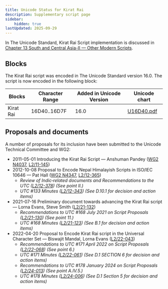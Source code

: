 ```yaml
---
title: Unicode Status for Kirat Rai
description: Supplementary script page
sidebar:
    hidden: true
lastUpdated: 2025-09-29
---
```


In The Unicode Standard, Kirat Rai Script implementation is discussed in [Chapter 13 South and Central Asia-II — Other Modern Scripts](https://www.unicode.org/versions/latest/core-spec/chapter-13/#G746340).

## Blocks

The Kirat Rai script was encoded in The Unicode Standard version 16.0. The script is now encoded in the following block:

| Blocks | Character Range | Added in Unicode Version | Unicode chart |
| ------ | --------------- | ------------------------ | ------------- |
| Kirat Rai | 16D40..16D7F | 16.0 | [U16D40.pdf](http://www.unicode.org/charts/PDF/U16D40.pdf) |

## Proposals and documents

A number of proposals for its inclusion have been submitted to the Unicode Technical Committee and WG2:
- 2011-05-01 Introducing the Kirat Rai Script — Anshuman Pandey ([WG2 N4037](https://www.unicode.org/wg2/docs/n4037.pdf), [L2/11-145](http://www.unicode.org/cgi-bin/GetMatchingDocs.pl?L2/11-145))
- 2012-10-08 Proposal to Encode Nepal Himalayish Scripts in ISO/IEC 10646 — Pat Hall ([WG2 N4347](https://www.unicode.org/wg2/docs/n4347.pdf), [L2/12-365](http://www.unicode.org/cgi-bin/GetMatchingDocs.pl?L2/12-365))
  - _Review of Indic‐related documents and Recommendations to the UTC ([L2/12-378](http://www.unicode.org/cgi-bin/GetMatchingDocs.pl?L2/12-378)) (See point II.)_
  - _UTC #133 Minutes ([L2/12-343](http://www.unicode.org/L2/L2012/12343.htm)) (See D.10.1 for decision and action items)_
- 2021-07-16 Preliminary document towards advancing the Kirat Rai script — Lorna Evans, Steve Smith ([L2/21-132](http://www.unicode.org/cgi-bin/GetMatchingDocs.pl?L2/21-132))
  - _Recommendations to UTC #168 July 2021 on Script Proposals ([L2/21-130](http://www.unicode.org/L2/L2021/21130-script-adhoc-rept.pdf)) (See point 11.)_
  - _UTC #168 Minutes ([L2/21-123](http://www.unicode.org/L2/L2021/21123.htm)) (See B.1 for decision and action items)_
- 2022-04-20 Proposal to Encode Kirat Rai script in the Universal Character Set — Biswajit Mandal, Lorna Evans ([L2/22-043](http://www.unicode.org/cgi-bin/GetMatchingDocs.pl?L2/22-043))
  - _Recommendations to UTC #171 April 2022 on Script Proposals ([L2/22-068](http://www.unicode.org/cgi-bin/GetMatchingDocs.pl?L2/22-068)) (See point 6.)_
  - _UTC #171 Minutes ([L2/22-061](https://www.unicode.org/L2/L2022/22061.htm)) (See D.1 SECTION 6 for decision and action items)_
  - _Recommendations to UTC #178 January 2024 on Script Proposals ([L2/24-013](http://www.unicode.org/cgi-bin/GetMatchingDocs.pl?L2/24-013)) (See point A.IV.5.)_
  - _UTC #178 Minutes ([L2/24-006](https://www.unicode.org/L2/L2024/24006.htm)) (See D.1 Section 5 for decision and action items)_
